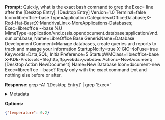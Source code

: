 **Prompt:**
Quickly, what is the exact bash command to grep the Exec= line after the [Desktop Entry]: [Desktop Entry]
Version=1.0
Terminal=false
Icon=libreoffice-base
Type=Application
Categories=Office;Database;X-Red-Hat-Base;X-MandrivaLinux-MoreApplications-Databases;
Exec=libreoffice --base %U
MimeType=application/vnd.oasis.opendocument.database;application/vnd.sun.xml.base;
Name=LibreOffice Base
GenericName=Database Development
Comment=Manage databases, create queries and reports to track and manage your information
StartupNotify=true
X-GIO-NoFuse=true
Keywords=Data;SQL;
InitialPreference=5
StartupWMClass=libreoffice-base
X-KDE-Protocols=file,http,ftp,webdav,webdavs
Actions=NewDocument;
[Desktop Action NewDocument]
Name=New Database
Icon=document-new
Exec=libreoffice --base?
Reply only with the exact command text and nothing else before or after.

**Response:**
grep -A1 '\[Desktop Entry\]' | grep 'Exec='

<details><summary>Metadata</summary>

- Duration: 1925 ms
- Datetime: 2023-07-31T17:59:34.799215
- Model: gpt-4-0613

</details>

**Options:**
```json
{"temperature": 0.2}
```

